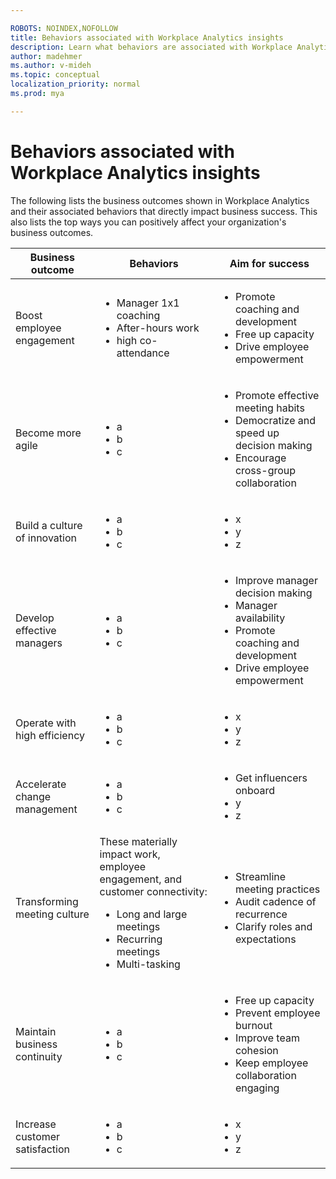 ```yaml
---

ROBOTS: NOINDEX,NOFOLLOW
title: Behaviors associated with Workplace Analytics insights
description: Learn what behaviors are associated with Workplace Analytics insights 
author: madehmer
ms.author: v-mideh
ms.topic: conceptual
localization_priority: normal 
ms.prod: mya

---
```

# Behaviors associated with Workplace Analytics insights

The following lists the business outcomes shown in Workplace Analytics and their associated behaviors that directly impact business success. This also lists the top ways you can positively affect your organization's business outcomes.

|Business outcome     |Behaviors     |Aim for success      |
|---------------------|--------------|---------------------|
|Boost employee engagement |<ul><li>Manager 1x1 coaching </li><li>After-hours work </li><li>high co-attendance |<ul><li>Promote coaching and development</li><li>Free up capacity</li><li>Drive employee empowerment</li></ul>|
|Become more agile |<ul><li>a </li><li>b </li><li> c</li></ul> |<ul><li>Promote effective meeting habits </li><li>Democratize and speed up decision making</li><li> Encourage cross-group collaboration</li></ul>|
|Build a culture of innovation |<ul><li>a </li><li>b </li><li> c</li></ul> |<ul><li>x </li><li>y</li><li> z</li></ul>|
|Develop effective managers |<ul><li>a </li><li>b </li><li> c</li></ul> |<ul><li>Improve manager decision making </li><li>Manager availability</li><li> Promote coaching and development </li><li>Drive employee empowerment</li></ul>|
|Operate with high efficiency |<ul><li>a </li><li>b </li><li> c</li></ul> |<ul><li>x </li><li>y</li><li> z</li></ul>|
|Accelerate change management |<ul><li>a </li><li>b </li><li> c</li></ul> |<ul><li>Get influencers onboard </li><li>y</li><li> z</li></ul>|
|Transforming meeting culture |These materially impact work, employee engagement, and customer connectivity: <ul><li>Long and large meetings </li><li>Recurring meetings</li><li> Multi-tasking</li></ul> |<ul><li>Streamline meeting practices </li><li>Audit cadence of recurrence</li><li> Clarify roles and expectations</li></ul>|
|Maintain business continuity |<ul><li>a </li><li>b </li><li> c</li></ul> |<ul><li>Free up capacity </li><li>Prevent employee burnout</li><li>Improve team cohesion </li><li>Keep employee collaboration engaging</li></ul>|
|Increase customer satisfaction |<ul><li>a </li><li>b </li><li> c</li></ul> |<ul><li>x </li><li>y</li><li> z</li></ul>|


<!--### Boost employee engagement

Employees who are engaged in their work with high job satisfaction are more likely to produce high quality work and proactively identify business opportunities. Ways to improve engagement:

* Promote coaching and development
* Free up capacity
* Drive employee empowerment

### Become more agile

Rapidly evolving markets and inter-connected global supply chains require organizations to be agile and proactively plan and nimbly adapt to their customers' requirements.  

* Promote effective meeting habits
* Democratize and speed up decision making
* Encourage cross-group collaboration

### Build a culture of innovation

### Develop effective manager

Across many enterprise organizations, managers play an important role in influencing employee experience, retention, an achievement.

* Improve manager decision making
* Manager availability
* Promote coaching and development
* Drive employee empowerment

### Operate with high efficiency

### Accelerate change management

### Transforming meeting culture

Organizational meeting cultures can materially impact the ways organizations work, employees engage, and customers connect. 

* Streamline meeting practices
* Audit cadence of recurrence
* Clarify roles and expectations

### Maintain business continuity

With a global shift to remote work, organizations need to adjust how they get work done.

* Free up capacity
* Prevent employee burnout
* Keep employee collaboration engaging
* Improve team cohesion

### Increase customer satisfaction -->

